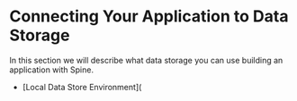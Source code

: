 # Connecting Your Application to Data Storage

In this section we will describe what data storage you can use building an application with Spine.

* [Local Data Store Environment](